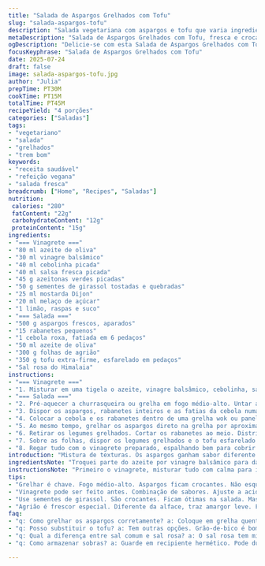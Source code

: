 ```yaml
---
title: "Salada de Aspargos Grelhados com Tofu"
slug: "salada-aspargos-tofu"
description: "Salada vegetariana com aspargos e tofu que varia ingredientes e quantidades. Uso de vinagre balsâmico e sementes de girassol. Preparada com grelhados na churrasqueira, a salada combina texturas frescas e crocantes. Adequada para dietas sem glúten, sem lactose, sem ovos e sem derivados animais."
metaDescription: "Salada de Aspargos Grelhados com Tofu, fresca e crocante, perfeita para quem busca refeição leve e sem glúten, cheia de sabores!"
ogDescription: "Delicie-se com esta Salada de Aspargos Grelhados com Tofu, recheada de frescor e texturas! Uma escolha vegetariana saudável."
focusKeyphrase: "Salada de Aspargos Grelhados com Tofu"
date: 2025-07-24
draft: false
image: salada-aspargos-tofu.jpg
author: "Julia"
prepTime: PT30M
cookTime: PT15M
totalTime: PT45M
recipeYield: "4 porções"
categories: ["Saladas"]
tags:
- "vegetariano"
- "salada"
- "grelhados"
- "trem bom"
keywords:
- "receita saudável"
- "refeição vegana"
- "salada fresca"
breadcrumb: ["Home", "Recipes", "Saladas"]
nutrition: 
 calories: "280"
 fatContent: "22g"
 carbohydrateContent: "12g"
 proteinContent: "15g"
ingredients:
- "=== Vinagrete ==="
- "80 ml azeite de oliva"
- "30 ml vinagre balsâmico"
- "40 ml cebolinha picada"
- "40 ml salsa fresca picada"
- "45 g azeitonas verdes picadas"
- "50 g sementes de girassol tostadas e quebradas"
- "25 ml mostarda Dijon"
- "20 ml melaço de açúcar"
- "1 limão, raspas e suco"
- "=== Salada ==="
- "500 g aspargos frescos, aparados"
- "15 rabanetes pequenos"
- "1 cebola roxa, fatiada em 6 pedaços"
- "50 ml azeite de oliva"
- "300 g folhas de agrião"
- "350 g tofu extra-firme, esfarelado em pedaços"
- "Sal rosa do Himalaia"
instructions:
- "=== Vinagrete ==="
- "1. Misturar em uma tigela o azeite, vinagre balsâmico, cebolinha, salsa e azeitonas. Adicionar sementes de girassol, mostarda e melaço. Ralar as raspas do limão e espremer o suco fresco. Bater tudo com um batedor ou garfo até homogeneizar. Provavelmente ajuste sal e pimenta aqui, reservar."
- "=== Salada ==="
- "2. Pré-aquecer a churrasqueira ou grelha em fogo médio-alto. Untar a grelha com azeite para evitar grudar."
- "3. Dispor os aspargos, rabanetes inteiros e as fatias da cebola numa bandeja. Regar com azeite, salpicar sal e pimenta. Misturar com as mãos para cobrir tudo."
- "4. Colocar a cebola e os rabanetes dentro de uma grelha wok ou panela própria para churrasqueira. Grelhar por 10 a 12 minutos, mexendo de vez em quando para dourar e amaciar bem."
- "5. Ao mesmo tempo, grelhar os aspargos direto na grelha por aproximadamente 6 minutos, mexendo para garantir que fiquem crocantes, ainda al dente."
- "6. Retirar os legumes grelhados. Cortar os rabanetes ao meio. Distribuir o agrião em pratos individuais grandes."
- "7. Sobre as folhas, dispor os legumes grelhados e o tofu esfarelado. Salpicar sal rosa no tofu. Temperar com pimenta do reino na hora."
- "8. Regar tudo com o vinagrete preparado, espalhando bem para cobrir sabores e unir texturas. Servir na sequência, quente e fresco junto."
introduction: "Mistura de texturas. Os aspargos ganham sabor diferente grelhando direto na churrasqueira, ficam crocantes porém macios. A cebola e o rabanete, caramelizados no wok no fogo, intensificam o adocicado do vegetal fresco. O tofu, normalmente neutro, aqui aparece em textura cremosa, quebrando o peso da grelha. O vinagrete leva um toque de balsâmico com melaço, mudando a acidez convencional. Sementes de girassol no lugar das tradicionais de abóbora, criam crocância e aroma diferente. Agrião substitui a tradicional alface para frescor com amargor leve. Sal rosa do Himalaia traz um leve toque terroso. Sem glúten, sem lactose, vegano. Cozinha prática, sem frescura."
ingredientsNote: "Troquei parte do azeite por vinagre balsâmico para dar uma acidez distinta ao molho. Azeite 80 ml para riqueza, 30 ml de balsâmico para contrabalançar. Cebolinha e salsa mantêm o frescor herbal. Azeitonas mudam para verdes, mais suaves. Sementes de girassol em vez de abóbora para variar textura e sabor, dão crocância e um toque de nozes, leves e sem gordura saturada. Mostarda Dijon substitui a tradicional mostarda à antiga para um sabor mais intenso e liso. Melaço no lugar do mel para deixar vegano e com profundidade adocicada. Raspas e suco de limão mantêm o aroma cítrico. Nos legumes, mais aspargos para volume, uns rabanetes extras para cor e crocância punheteira. Cebola roxa fatiada em menos pedaços para cozinhar mais rápido, e mais azeite para caramelizar bem. Agrião ganhou lugar da alface, acrescentando nota herbal e picante. Tofu extra-firme limpo, esfarelado para complementar textura da salada sem perder frescor. Sal rosa do Himalaia substitui a clássica flor de sal por um toque mais mineralizado e menos agressivo."
instructionsNote: "Primeiro o vinagrete, misturar tudo com calma para integrar sabores. Dá pra preparar antes, deixa os ingredientes compactos. Nas grelhas, o truque é distribuir o calor. Enquanto o wok na churrasqueira esquenta, untar a grelha com azeite para não grudar. Aspargos direto na grelha, mexer para uniformizar o cozimento e evitar queimados. A cebola e os rabanetes vão no wok para que fiquem macios e dourados, mexer de tempos em tempos. Usar colher de pau para virar. Cortar os rabanetes só depois de pronto para não perder crocância. Montar salada em prato grande ajuda visual. Salpicar sal rosa só no tofu para dar acabamento. Vinagrete com melaço e balsâmico cria contraste interessante, por isso usar com moderação, distribuir aos poucos. Servir no momento para manter crocância do agrião e frescor do tofu. Dá pra ajustar o tempo no wok dependendo do calor, mais macio ou mais crocante, cuidado para não queimar. Fácil de fazer, funciona ao ar livre ou numa cozinha com grelha elétrica."
tips:
- "Grelhar é chave. Fogo médio-alto. Aspargos ficam crocantes. Não esqueça de mexer para não queimar. Cuidado se a grelha estiver pouca limpa. Óleo é essencial. Unte bem."
- "Vinagrete pode ser feito antes. Combinação de sabores. Ajuste a acidez. Não economize no limão. Raspas e suco juntos. Molho deve ser homogêneo."
- "Use sementes de girassol. São crocantes. Ficam ótimas na salada. Mas não substitua azeitonas. Cada ingrediente traz seu charme. Além disso, garante aroma."
- "Agrião é frescor especial. Diferente da alface, traz amargor leve. Faz bem. Use sempre que possível. Sal rosa é um toque mais terroso. Evita o sal comum."
faq:
- "q: Como grelhar os aspargos corretamente? a: Coloque em grelha quente. Mexa sempre. Uns 6 minutos é o ideal. Fique de olho. Não deixe que amoleçam demais."
- "q: Posso substituir o tofu? a: Tem outras opções. Grão-de-bico é bom. Se não for vegano, queijo de cabra. Mas tofu aqui é pra textura leve."
- "q: Qual a diferença entre sal comum e sal rosa? a: O sal rosa tem minerais. A diferença é notável. O sal comum é mais agressivo. Use rosa."
- "q: Como armazenar sobras? a: Guarde em recipiente hermético. Pode durar 2-3 dias na geladeira. Retire o agrião antes. Para não murchar."

---
```

